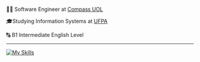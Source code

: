 <p>👨‍💻 Software Engineer at <a href="https://compass.uol/pt/home/" target="blank_">Compass UOL</a></p>
<p>🎓Studying Information Systems at <a href="https://ufpa.br/" target="blank_">UFPA</a></p>
<p>🔠 B1 Intermediate English Level</p>
<hr>

[![My Skills](https://skillicons.dev/icons?i=typescript,java,nodejs,nestjs,spring,kafka,aws,redis,mysql,docker,mongodb)](https://skillicons.dev)
